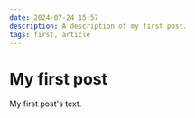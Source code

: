 ```yaml
---
date: 2024-07-24 15:57
description: A description of my first post.
tags: first, article
---
```

# My first post

My first post's text.
